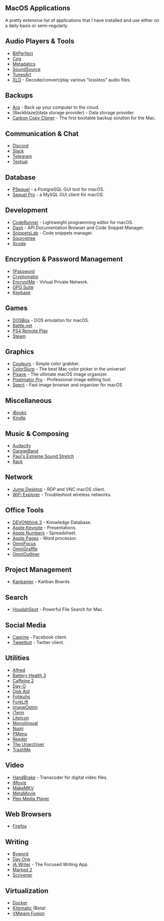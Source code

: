 ## MacOS Applications

A pretty extensive list of applications that I have installed and use either on a daily basis or semi-regularly. 

## Audio Players & Tools

- [BitPerfect](http://bitperfectsound.com) 
- [Cog](https://kode54.net/cog/)
- [Metadatics](https://www.markvapps.com/metadatics)
- [SoundSource](https://rogueamoeba.com/soundsource/)
- [TunesArt](https://www.jibapps.com/apps/tunesart/)
- [XLD](http://tmkk.undo.jp/xld/index_e.html) - Decode/convert/play various "lossless" audio files.

## Backups

- [Arq](https://www.arqbackup.com) - Back up your computer to the cloud.
- [Backblaze](data storage provider) - Data storage provider.
- [Carbon Copy Cloner](https://bombich.com) - The first bootable backup solution for the Mac.

## Communication & Chat

- [Discord](https://discordapp.com/)
- [Slack](https://slack.com)
- [Telegram](https://telegram.org/)
- [Textual](https://www.codeux.com/textual/)

## Database

- [PSequel](https://www.psequel.com/) - a PostgreSQL GUI tool for macOS.
- [Sequel Pro](https://sequelpro.com) - a MySQL GUI client for macOS.

## Development

- [CodeRunner](https://coderunnerapp.com) - Lightweight programming editor for macOS.
- [Dash](https://kapeli.com/dash) - API Documentation Browser and Code Snippet Manager.
- [SnippetsLab](https://www.renfei.org/snippets-lab/) - Code snippets manager.
- [Sourcetree](https://www.sourcetreeapp.com/)
- [Xcode](https://developer.apple.com/xcode/)

## Encryption & Password Management 

- [1Password](https://1password.com/)
- [Cryptomator](https://cryptomator.org/)
- [EncryptMe](https://www.encrypt.me/) - Virtual Private Network.
- [GPG Suite](https://gpgtools.org)
- [Keybase](https://keybase.io)

## Games

- [DOSBox](https://www.dosbox.com) - DOS emulation for macOS.
- [Battle.net](https://www.blizzard.com/en-us/)
- [PS4 Remote Play](https://remoteplay.dl.playstation.net/remoteplay/lang/en/index.html)
- [Steam](https://store.steampowered.com)

## Graphics

- [Couleurs](https://couleursapp.com) - Simple color grabber.
- [ColorSlurp](http://colorslurp.com) - The best Mac color picker in the universe!
- [Pixave](http://www.littlehj.com/mac/) - The ultimate macOS image organizer.
- [Pixelmator Pro](https://www.pixelmator.com/pro/) - Professional image editing tool.
- [Spect](https://stevenf.com/spect/) - Fast image browser and organizer for macOS

## Miscellaneous 

- [iBooks](https://www.apple.com/ibooks/)
- [Kindle](https://itunes.apple.com/us/app/kindle/id405399194)

## Music & Composing

- [Audacity](https://www.audacityteam.org/)
- [GarageBand](https://www.apple.com/mac/garageband/)
- [Paul's Extreme Sound Stretch](http://hypermammut.sourceforge.net/paulstretch/)
- [Rack](https://vcvrack.com)

## Network

- [Jump Desktop](https://jumpdesktop.com) - RDP and VNC macOS client.
- [WiFi Explorer](https://www.adriangranados.com/apps/wifi-explorer) - Troubleshoot wireless networks.

## Office Tools

- [DEVONthink 3](https://www.devontechnologies.com/products/devonthink) - Knowledge Database.
- [Apple Keynote](https://www.apple.com/keynote/) - Presentations.
- [Apple Numbers](https://www.apple.com/numbers/) - Spreadsheet.
- [Apple Pages](https://www.apple.com/pages/) - Word processor.
- [OmniFocus](https://www.omnigroup.com/omnifocus/)
- [OmniGraffle](https://www.omnigroup.com/omnigraffle/)
- [OmniOutliner](https://www.omnigroup.com/omnioutliner/)

## Project Management 

- [Kanbanier](http://kanbanier.com/en/) - Kanban Boards.

## Search

- [HoudahSpot](https://www.houdah.com/houdahSpot/) - Powerful File Search for Mac.

## Social Media

- [Caprine](https://sindresorhus.com/caprine/) - Facebook client.
- [Tweetbot](https://tapbots.com/tweetbot/) - Twitter client.

## Utilities

- [Alfred](https://www.alfredapp.com)
- [Battery Health 3](https://fiplab.com/apps/battery-health-3-for-mac)
- [Caffeine 2](http://lightheadsw.com/caffeine/)
- [Day-O](https://shauninman.com/archive/2016/10/20/day_o_2_mac_menu_bar_clock)
- [Disk Aid](https://fiplab.com/apps/disk-aid-for-mac)
- [Fohkuhs](http://www.fohkuhs.com)
- [ForkLift](https://binarynights.com)
- [ImageOptim](https://imageoptim.com/mac)
- [iTerm](https://iterm2.com)
- [LiteIcon](http://freemacsoft.net/liteicon/)
- [Monolingual](https://ingmarstein.github.io/Monolingual/)
- [Numi](http://numi.io)
- [PMenu](https://danadesign.ltd)
- [Reeder](http://reederapp.com/mac/)
- [The Unarchiver](https://macpaw.com/the-unarchiver)
- [TrashMe](https://www.jibapps.com/apps/trashme/)

## Video

- [HandBrake](https://handbrake.fr/) - Transcoder for digital video files.
- [iMovie](https://www.apple.com/imovie/)
- [MakeMKV](https://www.makemkv.com/)
- [MetaMovie](http://www.appfacture.com/en/metamovie/)
- [Plex Media Player](https://www.plex.tv/)

## Web Browsers

- [Firefox](https://www.mozilla.org/en-US/firefox)

## Writing

- [Byword](https://www.bywordapp.com)
- [Day One](http://dayoneapp.com)
- [IA Writer](https://ia.net/writer) - The Focused Writing App.
- [Marked 2](http://marked2app.com)
- [Scrivener](https://www.literatureandlatte.com/scrivener/overview)

## Virtualization

- [Docker](https://www.docker.com)
- [Kitematic](https://kitematic.com) (Beta)
- [VMware Fusion](https://www.vmware.com/products/fusion.html)







